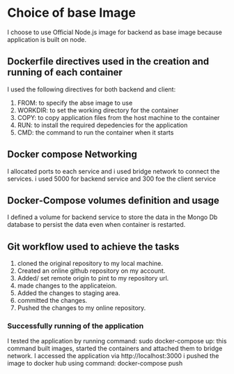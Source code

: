 # Choice of base Image
I choose to use Official Node.js image for backend as base image because application is built on node.

## Dockerfile directives used in the creation and running of each container 
 I used the following directives for both backend and client:
 1. FROM: to specify the abse image to use
 2. WORKDIR: to set the working directory for the container
 3. COPY: to copy application files from the host machine to the container
 4. RUN: to install the required depedencies for the application
 5. CMD: the command to run the container when it starts


## Docker compose Networking 
 I allocated ports to each service and i used bridge network to connect the services.
 i used 5000 for backend service and 300 foe the client service

## Docker-Compose volumes definition and usage 
 I defined a volume for backend service to store the data in the Mongo Db database to persist the data even when container is restarted.

## Git workflow used to achieve the tasks
 1. cloned the original repository to my local machine.
 2. Created an online github repository on my account.
 3. Added/ set remote origin to pint to my repository url.
 4. made changes to the applicateion.
 5. Added the changes to staging area.
 6. committed the changes.
 7. Pushed the changes to my online repository.

 ### Successfully running of the application
 I tested the application by running command: sudo docker-compose up:
 this command built images, started the containers and attached them to bridge network.
 I accessed the application via http://localhost:3000
 i pushed the image to docker hub using command: docker-compose push